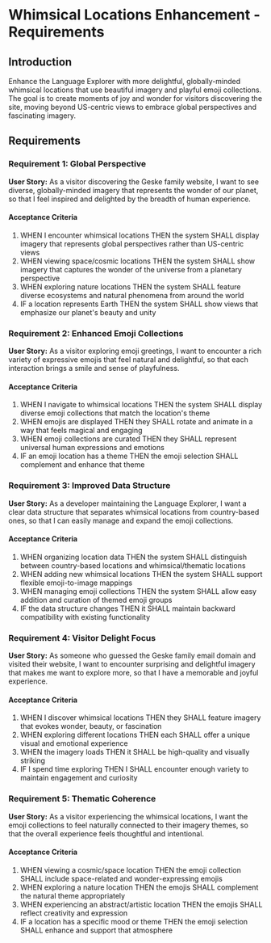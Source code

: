 # Whimsical Locations Enhancement - Requirements

## Introduction

Enhance the Language Explorer with more delightful, globally-minded whimsical locations that use beautiful imagery and playful emoji collections. The goal is to create moments of joy and wonder for visitors discovering the site, moving beyond US-centric views to embrace global perspectives and fascinating imagery.

## Requirements

### Requirement 1: Global Perspective

**User Story:** As a visitor discovering the Geske family website, I want to see diverse, globally-minded imagery that represents the wonder of our planet, so that I feel inspired and delighted by the breadth of human experience.

#### Acceptance Criteria

1. WHEN I encounter whimsical locations THEN the system SHALL display imagery that represents global perspectives rather than US-centric views
2. WHEN viewing space/cosmic locations THEN the system SHALL show imagery that captures the wonder of the universe from a planetary perspective
3. WHEN exploring nature locations THEN the system SHALL feature diverse ecosystems and natural phenomena from around the world
4. IF a location represents Earth THEN the system SHALL show views that emphasize our planet's beauty and unity

### Requirement 2: Enhanced Emoji Collections

**User Story:** As a visitor exploring emoji greetings, I want to encounter a rich variety of expressive emojis that feel natural and delightful, so that each interaction brings a smile and sense of playfulness.

#### Acceptance Criteria

1. WHEN I navigate to whimsical locations THEN the system SHALL display diverse emoji collections that match the location's theme
2. WHEN emojis are displayed THEN they SHALL rotate and animate in a way that feels magical and engaging
3. WHEN emoji collections are curated THEN they SHALL represent universal human expressions and emotions
4. IF an emoji location has a theme THEN the emoji selection SHALL complement and enhance that theme

### Requirement 3: Improved Data Structure

**User Story:** As a developer maintaining the Language Explorer, I want a clear data structure that separates whimsical locations from country-based ones, so that I can easily manage and expand the emoji collections.

#### Acceptance Criteria

1. WHEN organizing location data THEN the system SHALL distinguish between country-based locations and whimsical/thematic locations
2. WHEN adding new whimsical locations THEN the system SHALL support flexible emoji-to-image mappings
3. WHEN managing emoji collections THEN the system SHALL allow easy addition and curation of themed emoji groups
4. IF the data structure changes THEN it SHALL maintain backward compatibility with existing functionality

### Requirement 4: Visitor Delight Focus

**User Story:** As someone who guessed the Geske family email domain and visited their website, I want to encounter surprising and delightful imagery that makes me want to explore more, so that I have a memorable and joyful experience.

#### Acceptance Criteria

1. WHEN I discover whimsical locations THEN they SHALL feature imagery that evokes wonder, beauty, or fascination
2. WHEN exploring different locations THEN each SHALL offer a unique visual and emotional experience
3. WHEN the imagery loads THEN it SHALL be high-quality and visually striking
4. IF I spend time exploring THEN I SHALL encounter enough variety to maintain engagement and curiosity

### Requirement 5: Thematic Coherence

**User Story:** As a visitor experiencing the whimsical locations, I want the emoji collections to feel naturally connected to their imagery themes, so that the overall experience feels thoughtful and intentional.

#### Acceptance Criteria

1. WHEN viewing a cosmic/space location THEN the emoji collection SHALL include space-related and wonder-expressing emojis
2. WHEN exploring a nature location THEN the emojis SHALL complement the natural theme appropriately
3. WHEN experiencing an abstract/artistic location THEN the emojis SHALL reflect creativity and expression
4. IF a location has a specific mood or theme THEN the emoji selection SHALL enhance and support that atmosphere